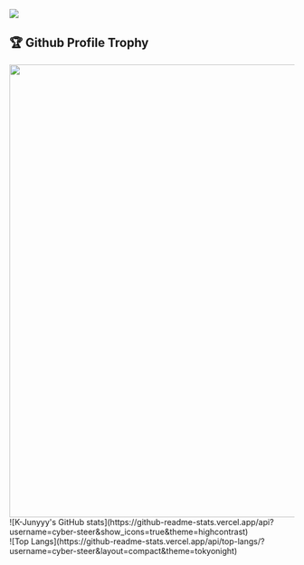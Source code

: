 <a href="https://hits.seeyoufarm.com"><img src="https://hits.seeyoufarm.com/api/count/incr/badge.svg?url=https%3A%2F%2Fgithub.com%2Fcyber-steer&count_bg=%2379C83D&title_bg=%23555555&icon=github.svg&icon_color=%23E7E7E7&title=hits&edge_flat=false"/></a> <br>
<h2>🏆 Github Profile Trophy</h2></a>
  <img width=800 src="https://github-profile-trophy.vercel.app/?username=cyber-steer&column=8&theme=gruvbox&no-frame=true"/>
<br>
![K-Junyyy's GitHub stats](https://github-readme-stats.vercel.app/api?username=cyber-steer&show_icons=true&theme=highcontrast) <br>
![Top Langs](https://github-readme-stats.vercel.app/api/top-langs/?username=cyber-steer&layout=compact&theme=tokyonight)
